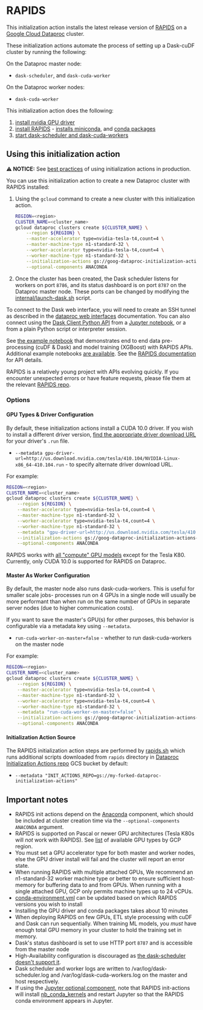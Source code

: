 # RAPIDS

This initialization action installs the latest release version of
[RAPIDS](https://rapids.ai/) on a
[Google Cloud Dataproc](https://cloud.google.com/dataproc) cluster.

These initialization actions automate the process of setting up a Dask-cuDF
cluster by running the following:

On the Dataproc master node:

-   `dask-scheduler`, and `dask-cuda-worker`

On the Dataproc worker nodes:

-   `dask-cuda-worker`

This initialization action does the following:

1.  [install nvidia GPU driver](internal/install-gpu-driver.sh)
1.  [install RAPIDS](rapids.sh) -
    [installs miniconda](https://github.com/GoogleCloudPlatform/dataproc-initialization-actions/tree/master/conda),
    and [conda packages](internal/conda-environment.yml)
1.  [start dask-scheduler and dask-cuda-workers](internal/launch-dask.sh)

## Using this initialization action

**:warning: NOTICE:** See [best practices](README.md#how-initialization-actions-are-used) of using initialization actions in production.

You can use this initialization action to create a new Dataproc cluster with
RAPIDS installed:

1.  Using the `gcloud` command to create a new cluster with this initialization
    action.

    ```bash
    REGION=<region>
    CLUSTER_NAME=<cluster_name>
    gcloud dataproc clusters create ${CLUSTER_NAME} \
        --region ${REGION} \
        --master-accelerator type=nvidia-tesla-t4,count=4 \
        --master-machine-type n1-standard-32 \
        --worker-accelerator type=nvidia-tesla-t4,count=4 \
        --worker-machine-type n1-standard-32 \
        --initialization-actions gs://goog-dataproc-initialization-actions-${REGION}/rapids/rapids.sh \
        --optional-components ANACONDA
    ```

1.  Once the cluster has been created, the Dask scheduler listens for workers on
    port `8786`, and its status dashboard is on port `8787` on the Dataproc
    master node. These ports can be changed by modifying the
    [internal/launch-dask.sh](launch-dask.sh) script.

To connect to the Dask web interface, you will need to create an SSH tunnel as
described in the
[dataproc web interfaces](https://cloud.google.com/dataproc/cluster-web-interfaces)
documentation. You can also connect using the
[Dask Client Python API](http://distributed.dask.org/en/latest/client.html) from
a
[Jupyter notebook](https://cloud.google.com/dataproc/docs/concepts/components/jupyter),
or a from a plain Python script or interpreter session.

See
[the example notebook](https://github.com/rapidsai/notebooks-extended/blob/master/intermediate_notebooks/E2E/taxi/NYCTaxi-E2E.ipynb)
that demonstrates end to end data pre-processing (cuDF & Dask) and model
training (XGBoost) with RAPIDS APIs. Additional example notebooks
[are available](https://github.com/rapidsai/notebooks). See the
[RAPIDS documentation](https://docs.rapids.ai/) for API details.

RAPIDS is a relatively young project with APIs evolving quickly. If you
encounter unexpected errors or have feature requests, please file them at the
relevant [RAPIDS repo](https://github.com/rapidsai).

### Options

#### GPU Types & Driver Configuration

By default, these initialization actions install a CUDA 10.0 driver. If you wish
to install a different driver version,
[find the appropriate driver download URL](https://www.nvidia.com/Download/index.aspx?lang=en-us)
for your driver's `.run` file.

*   `--metadata gpu-driver-url=http://us.download.nvidia.com/tesla/410.104/NVIDIA-Linux-x86_64-410.104.run` -
    to specify alternate driver download URL.

For example:

```bash
REGION=<region>
CLUSTER_NAME=<cluster_name>
gcloud dataproc clusters create ${CLUSTER_NAME} \
    --region ${REGION} \
    --master-accelerator type=nvidia-tesla-t4,count=4 \
    --master-machine-type n1-standard-32 \
    --worker-accelerator type=nvidia-tesla-t4,count=4 \
    --worker-machine-type n1-standard-32 \
    --metadata "gpu-driver-url=http://us.download.nvidia.com/tesla/410.104/NVIDIA-Linux-x86_64-410.104.run" \
    --initialization-actions gs://goog-dataproc-initialization-actions-${REGION}/rapids/rapids.sh \
    --optional-components ANACONDA
```

RAPIDS works with
[all "compute" GPU models](https://cloud.google.com/compute/docs/gpus/) except
for the Tesla K80. Currently, only CUDA 10.0 is supported for RAPIDS on
Dataproc.

#### Master As Worker Configuration

By default, the master node also runs dask-cuda-workers. This is useful for
smaller scale jobs- processes run on 4 GPUs in a single node will usually be
more performant than when run on the same number of GPUs in separate server
nodes (due to higher communication costs).

If you want to save the master's GPU(s) for other purposes, this behavior is
configurable via a metadata key using `--metadata`.

*   `run-cuda-worker-on-master=false` - whether to run dask-cuda-workers on the
    master node

For example:

```bash
REGION=<region>
CLUSTER_NAME=<cluster_name>
gcloud dataproc clusters create ${CLUSTER_NAME} \
    --region ${REGION} \
    --master-accelerator type=nvidia-tesla-t4,count=4 \
    --master-machine-type n1-standard-32 \
    --worker-accelerator type=nvidia-tesla-t4,count=4 \
    --worker-machine-type n1-standard-32 \
    --metadata "run-cuda-worker-on-master=false" \
    --initialization-actions gs://goog-dataproc-initialization-actions-${REGION}/rapids/rapids.sh \
    --optional-components ANACONDA
```

#### Initialization Action Source

The RAPIDS initialization action steps are performed by [rapids.sh](rapids.sh)
which runs additional scripts downloaded from `rapids` directory in
[Dataproc Initialization Actions repo](https://pantheon.corp.google.com/storage/browser/dataproc-initialization-actions)
GCS bucket by default:

*   `--metadata
    "INIT_ACTIONS_REPO=gs://my-forked-dataproc-initialization-actions"`

## Important notes

*   RAPIDS init actions depend on the
    [Anaconda](https://cloud.google.com/dataproc/docs/concepts/components/anaconda)
    component, which should be included at cluster creation time via the
    `--optional-components ANACONDA` argument.
*   RAPIDS is supported on Pascal or newer GPU architectures (Tesla K80s will
    _not_ work with RAPIDS). See
    [list](https://cloud.google.com/compute/docs/gpus/) of available GPU types
    by GCP region.
*   You must set a GPU accelerator type for both master and worker nodes, else
    the GPU driver install will fail and the cluster will report an error state.
*   When running RAPIDS with multiple attached GPUs, We recommend an
    n1-standard-32 worker machine type or better to ensure sufficient
    host-memory for buffering data to and from GPUs. When running with a single
    attached GPU, GCP only permits machine types up to 24 vCPUs.
*   [conda-environment.yml](internal/conda-environment.yml) can be updated based
    on which RAPIDS versions you wish to install
*   Installing the GPU driver and conda packages takes about 10 minutes
*   When deploying RAPIDS on few GPUs, ETL style processing with cuDF and Dask
    can run sequentially. When training ML models, you _must_ have enough total
    GPU memory in your cluster to hold the training set in memory.
*   Dask's status dashboard is set to use HTTP port `8787` and is accessible
    from the master node
*   High-Availability configuration is discouraged as
    [the dask-scheduler doesn't support it](https://github.com/dask/distributed/issues/1072).
*   Dask scheduler and worker logs are written to /var/log/dask-scheduler.log
    and /var/log/dask-cuda-workers.log on the master and host respectively.
*   If using the
    [Jupyter optional component](https://cloud.google.com/dataproc/docs/concepts/components/jupyter),
    note that RAPIDS init-actions will install
    [nb_conda_kernels](https://github.com/Anaconda-Platform/nb_conda_kernels)
    and restart Jupyter so that the RAPIDS conda environment appears in Jupyter.
